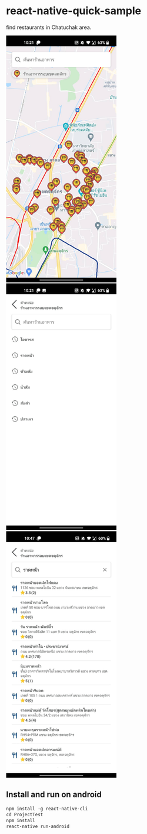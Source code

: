 # react-native-quick-sample
find restaurants in Chatuchak area.

<p float="left">
  <img src="home.jpg" alt="home" width="300"/>
  <img src="search_1.jpg" alt="search_1" width="300"/>
  <img src="search_2.jpg" alt="search_2" width="300"/>
</p>


## Install and run on android
```
npm install -g react-native-cli
cd ProjectTest
npm install
react-native run-android
```

